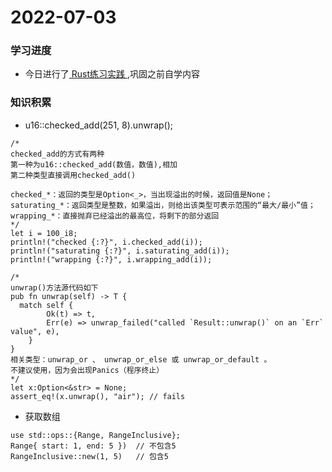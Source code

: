 # 2022-07-03

### 学习进度

- 今日进行了[ Rust练习实践 ](https://zh.practice.rs/),巩固之前自学内容

### 知识积累

-  u16::checked_add(251, 8).unwrap();
```
/*
checked_add的方式有两种
第一种为u16::checked_add(数值，数值),相加
第二种类型直接调用checked_add()

checked_*：返回的类型是Option<_>，当出现溢出的时候，返回值是None；
saturating_*：返回类型是整数，如果溢出，则给出该类型可表示范围的“最大/最小”值；
wrapping_*：直接抛弃已经溢出的最高位，将剩下的部分返回
*/
let i = 100_i8;
println!("checked {:?}", i.checked_add(i));
println!("saturating {:?}", i.saturating_add(i));
println!("wrapping {:?}", i.wrapping_add(i));

/*
unwrap()方法源代码如下
pub fn unwrap(self) -> T {
  match self {
        Ok(t) => t,
        Err(e) => unwrap_failed("called `Result::unwrap()` on an `Err` value", e),
    }
}
相关类型：unwrap_or 、 unwrap_or_else 或 unwrap_or_default 。
不建议使用，因为会出现Panics（程序终止）
*/ 
let x:Option<&str> = None;
assert_eq!(x.unwrap(), "air"); // fails
```

- 获取数组
```
use std::ops::{Range, RangeInclusive};
Range{ start: 1, end: 5 }) 	// 不包含5
RangeInclusive::new(1, 5)	// 包含5
```
